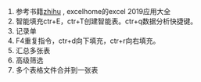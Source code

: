 1. 参考书籍[zhihu](https://zhuanlan.zhihu.com/p/77071367) , excelhome的excel 2019应用大全
2. 智能填充ctr+E，ctr+T创建智能表。ctr+q数据分析快捷键。
3. 记录单
4. F4重复指令，ctr+d向下填充，ctr+r向右填充。
5. 汇总多张表
6. 高级筛选
7. 多个表格文件合并到一张表
